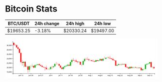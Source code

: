 # Bitcoin Stats

BTC/USDT|24h change|24h high|24h low|
|---|---|---|---|
|$19653.25|-3.18%|$20330.24|$19497.00|

<img src="./chart.svg">
